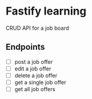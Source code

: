# Fastify learning

CRUD API for a job board

## Endpoints

- [ ] post a job offer
- [ ] edit a job offer
- [ ] delete a job offer
- [ ] get a single job offer
- [ ] get all job offers
